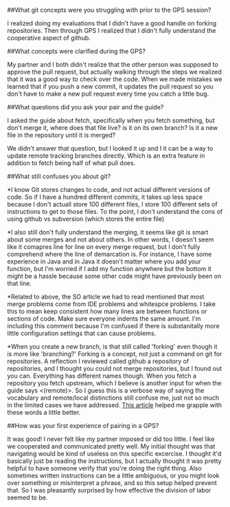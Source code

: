 ##What git concepts were you struggling with prior to the GPS session?

I realized doing my evaluations that I didn't have a good handle on forking repositories. Then through GPS I realized that I didn't fully understand the cooperative aspect of github. 

##What concepts were clarified during the GPS?

My partner and I both didn't realize that the other person was supposed to approve the pull request, but actually walking through the steps we realized that it was a good way to check over the code. When we made mistakes we learned that if you push a new commit, it updates the pull request so you don't have to make a new pull request every time you catch a little bug.

##What questions did you ask your pair and the guide?

I asked the guide about fetch, specifically when you fetch something, but don't merge it, where does that file live? is it on its own branch? Is it a new file in the repository until it is merged? 

We didn't answer that question, but I looked it up and I it can be a way to update remote tracking branches directly. Which is an extra feature in addition to fetch being half of what pull does.

##What still confuses you about git?

*I know Git stores changes to code, and not actual different versions of code. So if I have a hundred different commits, it takes up less space because I don't actuall store 100 different files, I store 100 different sets of instructions to get to those files. To the point, I don't understand the cons of using github vs subversion (which stores the entire file)

*I also still don't fully understand the merging, it seems like git is smart about some merges and not about others. In other words, I doesn't seem like it comapres line for line on every merge request, but I don't fully comprehend where the line of demarcation is. For instance, I have some experience in Java and in Java it doesn't matter where you add your function, but I'm worried if I add my function anywhere but the bottom it might be a hassle because some other code might have previously been on that line. 

*Related to above, the SO article we had to read mentioned that most merge problems come from IDE problems and whitespce problems. I take this to mean keep consistent how many lines are between functions or sections of code. Make sure everyone indents the same amount. I'm including this comment because I'm confused if there is substanitally more little configuration settings that can cause problems.

*When you create a new branch, is that still called 'forking' even though it is more like 'branching?' Forking is a concept, not just a command on git for repositories. A reflection I reviewed called github a repository of repositories, and I thought you could not merge repositories, but I found out you can. Everything has different names though. When you fetch a repository you fetch upstream, which I believe is another input for when the guide says <(remote)>.  So I guess this is a verbose way of saying the vocabulary and remote/local distinctions still confuse me, just not so much in the limited cases we have addressed. [This article](http://blog.scottlowe.org/2015/01/27/using-fork-branch-git-workflow/) helped me grapple with these words a little better.

##How was your first experience of pairing in a GPS?

It was good! I never felt like my partner imposed or did too little. I feel like we cooperated and communicated pretty well. My initial thought was that navigating would be kind of useless on this specific excercise. I thought it'd basically just be reading the instructions, but I actually thought it was pretty helpful to have someone verify that you're doing the right thing. Also sometimes written instructions can be a little ambiguous, or you might look over something or misinterpret a phrase, and so this setup helped prevent that. So I was pleasantly surprised by how effective the division of labor seemed to be.